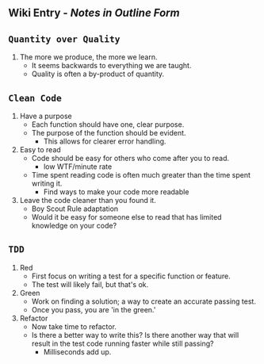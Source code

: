 ## Wiki Entry - _Notes in Outline Form_

## `Quantity over Quality`

1. The more we produce, the more we learn.
    - It seems backwards to everything we are taught.
    - Quality is often a by-product of quantity.

## `Clean Code`

1. Have a purpose
    - Each function should have one, clear purpose.
    - The purpose of the function should be evident.
        - This allows for clearer error handling.
1. Easy to read
    - Code should be easy for others who come after you to read.
        - low WTF/minute rate
    - Time spent reading code is often much greater than the time spent writing it.
        - Find ways to make your code more readable
1. Leave the code cleaner than you found it.
    - Boy Scout Rule adaptation
    - Would it be easy for someone else to read that has limited knowledge on your code? 

## `TDD`

1. Red
    - First focus on writing a test for a specific function or feature.
    - The test will likely fail, but that's ok.
1. Green
    - Work on finding a solution; a way to create an accurate passing test.
    - Once you pass, you are 'in the green.' 
1. Refactor
    - Now take time to refactor. 
    - Is there a better way to write this? Is there another way that will result in the test code running faster while still passing?
        - Milliseconds add up.